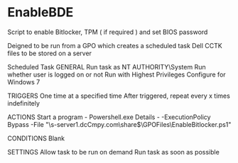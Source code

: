 # EnableBDE
Script to enable Bitlocker, TPM ( if required ) and set BIOS password

Deigned to be run from a GPO which creates a scheduled task
Dell CCTK files to be stored on a server

Scheduled Task
GENERAL
Run task as NT AUTHORITY\System
Run whether user is logged on or not
Run with Highest Privileges 
Configure for Windows 7

TRIGGERS
One time at a specified time
After triggered, repeat every x times indefinitely 

ACTIONS
Start a program - Powershell.exe
Details - -ExecutionPolicy Bypass -File "\\s-server1.dcCmpy.com\share$\GPOFiles\EnableBitlocker.ps1"

CONDITIONS
Blank

SETTINGS
Allow task to be run on demand
Run task as soon as possible



